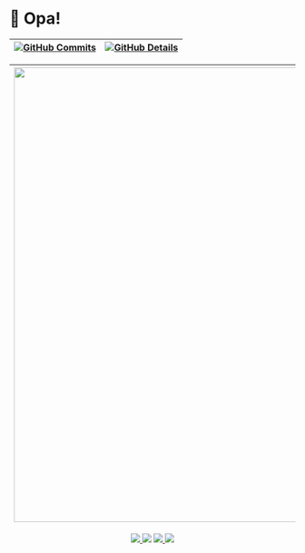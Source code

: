 # 👋 Opa!
 
 | [![GitHub Commits](http://github-profile-summary-cards.vercel.app/api/cards/productive-time?username=strLuckyyy&theme=dark&utcOffset=-3)](https://github.com/vn7n24fzkq/github-profile-summary-cards) | [![GitHub Details](http://github-profile-summary-cards.vercel.app/api/cards/profile-details?username=strLuckyyy&theme=dark)](https://github.com/vn7n24fzkq/github-profile-summary-cards) |  
 | ----------- | ----------- |

 | <a href="https://wakatime.com/@strLuckyyy"/><img width="800" src="https://github-readme-stats.vercel.app/api/wakatime?username=strLuckyyy&layout=compact&theme=dark"/> | [![My Skills](https://skillicons.dev/icons?i=py,cs,c,cpp,css,html,js,mysql)](https://skillicons.dev)[![My Skills](https://skillicons.dev/icons?i=unreal,unity,godot,vscode,clion,rider,windows,mint)](https://skillicons.dev) |
  | ----------- | ----------- |

<div align="center">
  <a href="https://instagram.com/str_luckyy/" target="_blank"><img src="https://img.shields.io/badge/-Instagram-%23E4405F?style=for-the-badge&logo=instagram&logoColor=white" target="_blank"/>
  <a href="mailto:abrahaoluckyyy@gmail.com"><img src="https://img.shields.io/badge/-Gmail-%23333?style=for-the-badge&logo=gmail&logoColor=white" target="_blank"></a>
  <a href="https://www.linkedin.com/in/abrahão-gonçalves" target="_blank"><img src="https://img.shields.io/badge/-LinkedIn-%230077B5?style=for-the-badge&logo=linkedin&logoColor=white" target="_blank"/> 
  <a href="https://strluckyyy.itch.io/" target="_blank"><img src="https://img.shields.io/badge/Itch.io-FA5C5C?style=for-the-badge&logo=itchdotio&logoColor=white"/>
</div>      
